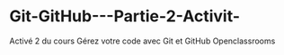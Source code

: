 # Git-GitHub---Partie-2-Activit-
Activé 2 du cours Gérez votre code avec Git et GitHub Openclassrooms
